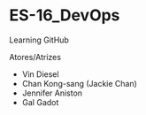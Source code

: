 # ES-16_DevOps
Learning GitHub

Atores/Atrizes
  - Vin Diesel
  - Chan Kong-sang (Jackie Chan)
  - Jennifer Aniston
  - Gal Gadot
